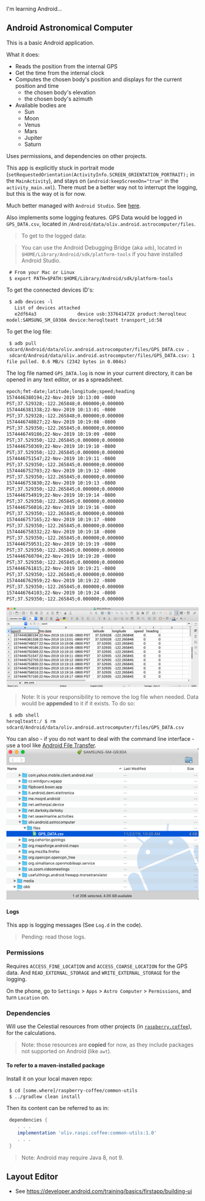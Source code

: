 I'm learning Android...

## Android Astronomical Computer
This is a basic Android application.

What it does:
- Reads the position from the internal GPS
- Get the time from the internal clock
- Computes the chosen body's position and displays for the current position and time
    - the chosen body's elevation
    - the chosen body's azimuth
- Available bodies are
    - Sun
    - Moon
    - Venus
    - Mars
    - Jupiter
    - Saturn

Uses permissions, and dependencies on other projects.

This app is explicitly stuck in portrait mode (`setRequestedOrientation(ActivityInfo.SCREEN_ORIENTATION_PORTRAIT);` in the `MainActivity`), and stays on (`android:keepScreenOn="true"` in the `activity_main.xml`).
There must be a better way not to interrupt the logging, but this is the way ot is for now.

Much better managed with `Android Studio`. See [here](https://developer.android.com/studio/install).

Also implements some logging features.
GPS Data would be logged in `GPS_DATA.csv`, located in `/Android/data/oliv.android.astrocomputer/files`.

> To get to the logged data:

> You can use the Android Debugging Bridge (aka `adb`), located in `$HOME/Library/Android/sdk/platform-tools` if you have installed Android Studio.

```
 # From your Mac or Linux
 $ export PATH=$PATH:$HOME/Library/Android/sdk/platform-tools
```

To get the connected devices ID's:
```
 $ adb devices -l
   List of devices attached
   e2df64a3               device usb:337641472X product:heroqlteuc model:SAMSUNG_SM_G930A device:heroqlteatt transport_id:58
```

To get the log file:
```
 $ adb pull sdcard/Android/data/oliv.android.astrocomputer/files/GPS_DATA.csv .
 sdcard/Android/data/oliv.android.astrocomputer/files/GPS_DATA.csv: 1 file pulled. 0.6 MB/s (2342 bytes in 0.004s)
```
The log file named `GPS_DATA.log` is now in your current directory, it can be opened in any text editor, or as a spreadsheet.

```csv
epoch;fmt-date;latitude;longitude;speed;heading
1574446380194;22-Nov-2019 10:13:00 -0800 PST;37.529328;-122.265848;0.000000;0.000000
1574446381338;22-Nov-2019 10:13:01 -0800 PST;37.529328;-122.265848;0.000000;0.000000
1574446748027;22-Nov-2019 10:19:08 -0800 PST;37.529350;-122.265845;0.000000;0.000000
1574446749186;22-Nov-2019 10:19:09 -0800 PST;37.529350;-122.265845;0.000000;0.000000
1574446750369;22-Nov-2019 10:19:10 -0800 PST;37.529350;-122.265845;0.000000;0.000000
1574446751547;22-Nov-2019 10:19:11 -0800 PST;37.529350;-122.265845;0.000000;0.000000
1574446752703;22-Nov-2019 10:19:12 -0800 PST;37.529350;-122.265845;0.000000;0.000000
1574446753830;22-Nov-2019 10:19:13 -0800 PST;37.529350;-122.265845;0.000000;0.000000
1574446754919;22-Nov-2019 10:19:14 -0800 PST;37.529350;-122.265845;0.000000;0.000000
1574446756016;22-Nov-2019 10:19:16 -0800 PST;37.529350;-122.265845;0.000000;0.000000
1574446757165;22-Nov-2019 10:19:17 -0800 PST;37.529350;-122.265845;0.000000;0.000000
1574446758332;22-Nov-2019 10:19:18 -0800 PST;37.529350;-122.265845;0.000000;0.000000
1574446759531;22-Nov-2019 10:19:19 -0800 PST;37.529350;-122.265845;0.000000;0.000000
1574446760704;22-Nov-2019 10:19:20 -0800 PST;37.529350;-122.265845;0.000000;0.000000
1574446761815;22-Nov-2019 10:19:21 -0800 PST;37.529350;-122.265845;0.000000;0.000000
1574446762959;22-Nov-2019 10:19:22 -0800 PST;37.529350;-122.265845;0.000000;0.000000
1574446764103;22-Nov-2019 10:19:24 -0800 PST;37.529350;-122.265845;0.000000;0.000000
```

![In LibreOffice](./GPS_DATA.png)

> Note: It is your responsibility to remove the log file when needed. Data would be **appended** to it if it exists.
> To do so:
```
 $ adb shell
heroqlteatt:/ $ rm sdcard/Android/data/oliv.android.astrocomputer/files/GPS_DATA.csv
```

You can also - if you do not want to deal with the command line interface - use a tool like [Android File Transfer](https://www.android.com/filetransfer/).
![Android File Transfer](./AndroidFileTransfer.png)

#### Logs
This app is logging messages (See `Log.d` in the code).
> Pending: read those logs.

### Permissions
Requires `ACCESS_FINE_LOCATION` and `ACCESS_COARSE_LOCATION` for the GPS data.
And `READ_EXTERNAL_STORAGE` and `WRITE_EXTERNAL_STORAGE` for the logging.

On the phone, go to `Settings` > `Apps` > `Astro Computer` > `Permissions`, and turn `Location` on.

### Dependencies
Will use the Celestial resources from other projects (in [`raspberry.coffee`](https://github.com/OlivierLD/raspberry-coffee)), for the calculations.

> Note: those resources are **copied** for now, as they include packages not supported on Android (like `awt`).

#### To refer to a maven-installed package
Install it on your local maven repo:
```
 $ cd [some.where]/raspberry-coffee/common-utils
 $ ../gradlew clean install
```
Then its content can be referred to as in:
```groovy
 dependencies {
    . . .
    implementation 'oliv.raspi.coffee:common-utils:1.0'
    . . .
 }
```

> Note: Android may require Java 8, not 9.

## Layout Editor
- See <https://developer.android.com/training/basics/firstapp/building-ui>
